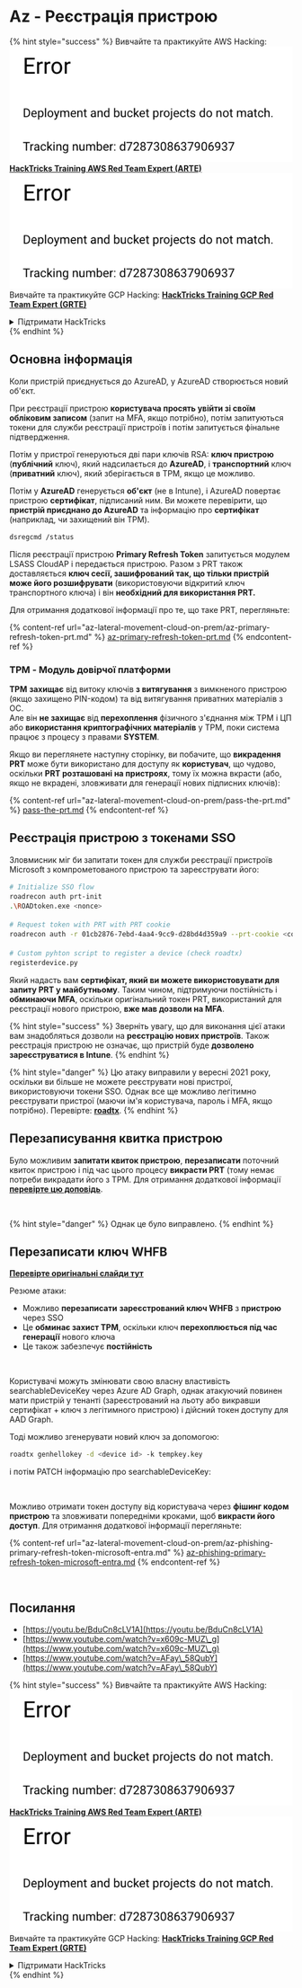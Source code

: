 # Az - Реєстрація пристрою

{% hint style="success" %}
Вивчайте та практикуйте AWS Hacking:<img src="../../.gitbook/assets/image (1) (1).png" alt="" data-size="line">[**HackTricks Training AWS Red Team Expert (ARTE)**](https://training.hacktricks.xyz/courses/arte)<img src="../../.gitbook/assets/image (1) (1).png" alt="" data-size="line">\
Вивчайте та практикуйте GCP Hacking: <img src="../../.gitbook/assets/image (2).png" alt="" data-size="line">[**HackTricks Training GCP Red Team Expert (GRTE)**<img src="../../.gitbook/assets/image (2).png" alt="" data-size="line">](https://training.hacktricks.xyz/courses/grte)

<details>

<summary>Підтримати HackTricks</summary>

* Перевірте [**плани підписки**](https://github.com/sponsors/carlospolop)!
* **Приєднуйтесь до** 💬 [**групи Discord**](https://discord.gg/hRep4RUj7f) або [**групи Telegram**](https://t.me/peass) або **слідкуйте** за нами в **Twitter** 🐦 [**@hacktricks\_live**](https://twitter.com/hacktricks\_live)**.**
* **Діліться хакерськими трюками, надсилаючи PR до** [**HackTricks**](https://github.com/carlospolop/hacktricks) та [**HackTricks Cloud**](https://github.com/carlospolop/hacktricks-cloud) репозиторіїв на github.

</details>
{% endhint %}

## Основна інформація

Коли пристрій приєднується до AzureAD, у AzureAD створюється новий об'єкт.

При реєстрації пристрою **користувача просять увійти зі своїм обліковим записом** (запит на MFA, якщо потрібно), потім запитуються токени для служби реєстрації пристроїв і потім запитується фінальне підтвердження.

Потім у пристрої генеруються дві пари ключів RSA: **ключ пристрою** (**публічний** ключ), який надсилається до **AzureAD**, і **транспортний** ключ (**приватний** ключ), який зберігається в TPM, якщо це можливо.

Потім у **AzureAD** генерується **об'єкт** (не в Intune), і AzureAD повертає пристрою **сертифікат**, підписаний ним. Ви можете перевірити, що **пристрій приєднано до AzureAD** та інформацію про **сертифікат** (наприклад, чи захищений він TPM).
```bash
dsregcmd /status
```
Після реєстрації пристрою **Primary Refresh Token** запитується модулем LSASS CloudAP і передається пристрою. Разом з PRT також доставляється **ключ сесії, зашифрований так, що тільки пристрій може його розшифрувати** (використовуючи відкритий ключ транспортного ключа) і він **необхідний для використання PRT.**

Для отримання додаткової інформації про те, що таке PRT, перегляньте:

{% content-ref url="az-lateral-movement-cloud-on-prem/az-primary-refresh-token-prt.md" %}
[az-primary-refresh-token-prt.md](az-lateral-movement-cloud-on-prem/az-primary-refresh-token-prt.md)
{% endcontent-ref %}

### TPM - Модуль довірчої платформи

**TPM** **захищає** від витоку ключів **з витягування** з вимкненого пристрою (якщо захищено PIN-кодом) та від витягування приватних матеріалів з ОС.\
Але він **не захищає** від **перехоплення** фізичного з'єднання між TPM і ЦП або **використання криптографічних матеріалів** у TPM, поки система працює з процесу з правами **SYSTEM**.

Якщо ви переглянете наступну сторінку, ви побачите, що **викрадення PRT** може бути використано для доступу як **користувач**, що чудово, оскільки **PRT розташовані на пристроях**, тому їх можна вкрасти (або, якщо не вкрадені, зловживати для генерації нових підписних ключів):

{% content-ref url="az-lateral-movement-cloud-on-prem/pass-the-prt.md" %}
[pass-the-prt.md](az-lateral-movement-cloud-on-prem/pass-the-prt.md)
{% endcontent-ref %}

## Реєстрація пристрою з токенами SSO

Зловмисник міг би запитати токен для служби реєстрації пристроїв Microsoft з компрометованого пристрою та зареєструвати його:
```bash
# Initialize SSO flow
roadrecon auth prt-init
.\ROADtoken.exe <nonce>

# Request token with PRT with PRT cookie
roadrecon auth -r 01cb2876-7ebd-4aa4-9cc9-d28bd4d359a9 --prt-cookie <cookie>

# Custom pyhton script to register a device (check roadtx)
registerdevice.py
```
Який надасть вам **сертифікат, який ви можете використовувати для запиту PRT у майбутньому**. Таким чином, підтримуючи постійність і **обминаючи MFA**, оскільки оригінальний токен PRT, використаний для реєстрації нового пристрою, **вже мав дозволи на MFA**.

{% hint style="success" %}
Зверніть увагу, що для виконання цієї атаки вам знадобляться дозволи на **реєстрацію нових пристроїв**. Також реєстрація пристрою не означає, що пристрій буде **дозволено зареєструватися в Intune**.
{% endhint %}

{% hint style="danger" %}
Цю атаку виправили у вересні 2021 року, оскільки ви більше не можете реєструвати нові пристрої, використовуючи токени SSO. Однак все ще можливо легітимно реєструвати пристрої (маючи ім'я користувача, пароль і MFA, якщо потрібно). Перевірте: [**roadtx**](https://github.com/carlospolop/hacktricks-cloud/blob/master/pentesting-cloud/azure-security/az-lateral-movement-cloud-on-prem/az-roadtx-authentication.md).
{% endhint %}

## Перезаписування квитка пристрою

Було можливим **запитати квиток пристрою**, **перезаписати** поточний квиток пристрою і під час цього процесу **викрасти PRT** (тому немає потреби викрадати його з TPM. Для отримання додаткової інформації [**перевірте цю доповідь**](https://youtu.be/BduCn8cLV1A).

<figure><img src="../../.gitbook/assets/image (32).png" alt=""><figcaption></figcaption></figure>

{% hint style="danger" %}
Однак це було виправлено.
{% endhint %}

## Перезаписати ключ WHFB

[**Перевірте оригінальні слайди тут**](https://dirkjanm.io/assets/raw/Windows%20Hello%20from%20the%20other%20side\_nsec\_v1.0.pdf)

Резюме атаки:

* Можливо **перезаписати** **зареєстрований ключ WHFB** з **пристрою** через SSO
* Це **обминає захист TPM**, оскільки ключ **перехоплюється під час генерації** нового ключа
* Це також забезпечує **постійність**

<figure><img src="../../.gitbook/assets/image (34).png" alt=""><figcaption></figcaption></figure>

Користувачі можуть змінювати свою власну властивість searchableDeviceKey через Azure AD Graph, однак атакуючий повинен мати пристрій у тенанті (зареєстрований на льоту або викравши сертифікат + ключ з легітимного пристрою) і дійсний токен доступу для AAD Graph.

Тоді можливо згенерувати новий ключ за допомогою:
```bash
roadtx genhellokey -d <device id> -k tempkey.key
```
і потім PATCH інформацію про searchableDeviceKey:

<figure><img src="../../.gitbook/assets/image (36).png" alt=""><figcaption></figcaption></figure>

Можливо отримати токен доступу від користувача через **фішинг кодом пристрою** та зловживати попередніми кроками, щоб **викрасти його доступ**. Для отримання додаткової інформації перегляньте:

{% content-ref url="az-lateral-movement-cloud-on-prem/az-phishing-primary-refresh-token-microsoft-entra.md" %}
[az-phishing-primary-refresh-token-microsoft-entra.md](az-lateral-movement-cloud-on-prem/az-phishing-primary-refresh-token-microsoft-entra.md)
{% endcontent-ref %}

<figure><img src="../../.gitbook/assets/image (37).png" alt=""><figcaption></figcaption></figure>

## Посилання

* [https://youtu.be/BduCn8cLV1A](https://youtu.be/BduCn8cLV1A)
* [https://www.youtube.com/watch?v=x609c-MUZ\_g](https://www.youtube.com/watch?v=x609c-MUZ\_g)
* [https://www.youtube.com/watch?v=AFay\_58QubY](https://www.youtube.com/watch?v=AFay\_58QubY)

{% hint style="success" %}
Вивчайте та практикуйте AWS Hacking:<img src="../../.gitbook/assets/image (1) (1).png" alt="" data-size="line">[**HackTricks Training AWS Red Team Expert (ARTE)**](https://training.hacktricks.xyz/courses/arte)<img src="../../.gitbook/assets/image (1) (1).png" alt="" data-size="line">\
Вивчайте та практикуйте GCP Hacking: <img src="../../.gitbook/assets/image (2).png" alt="" data-size="line">[**HackTricks Training GCP Red Team Expert (GRTE)**<img src="../../.gitbook/assets/image (2).png" alt="" data-size="line">](https://training.hacktricks.xyz/courses/grte)

<details>

<summary>Підтримати HackTricks</summary>

* Перевірте [**плани підписки**](https://github.com/sponsors/carlospolop)!
* **Приєднуйтесь до** 💬 [**групи Discord**](https://discord.gg/hRep4RUj7f) або [**групи Telegram**](https://t.me/peass) або **слідкуйте** за нами в **Twitter** 🐦 [**@hacktricks\_live**](https://twitter.com/hacktricks\_live)**.**
* **Діліться хакерськими трюками, надсилаючи PR до** [**HackTricks**](https://github.com/carlospolop/hacktricks) та [**HackTricks Cloud**](https://github.com/carlospolop/hacktricks-cloud) репозиторіїв на github.

</details>
{% endhint %}

